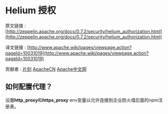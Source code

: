 # Helium 授权

原文链接 : [http://zeppelin.apache.org/docs/0.7.2/security/helium_authorization.html](http://zeppelin.apache.org/docs/0.7.2/security/helium_authorization.html)

译文链接 : [http://www.apache.wiki/pages/viewpage.action?pageId=10031019](http://www.apache.wiki/pages/viewpage.action?pageId=10031019)

贡献者 : [片刻](/display/~jiangzhonglian) [ApacheCN](/display/~apachecn) [Apache中文网](/display/~apachechina)

## 如何配置代理？

设置**http_proxy**和**https_proxy** env变量以允许连接到企业防火墙后面的npm注册表。